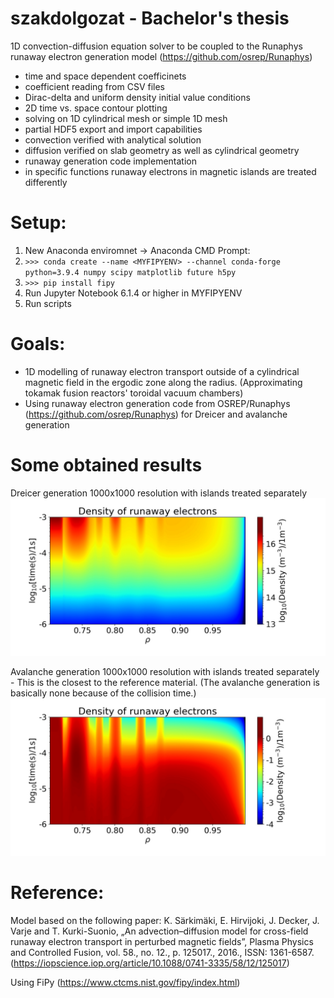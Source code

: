 # szakdolgozat - Bachelor's thesis

1D convection-diffusion equation solver to be coupled to the Runaphys runaway electron generation model (https://github.com/osrep/Runaphys)
- time and space dependent coefficinets
- coefficient reading from CSV files
- Dirac-delta and uniform density initial value conditions
- 2D time vs. space contour plotting
- solving on 1D cylindrical mesh or simple 1D mesh
- partial HDF5 export and import capabilities
- convection verified with analytical solution
- diffusion verified on slab geometry as well as cylindrical geometry
- runaway generation code implementation
- in specific functions runaway electrons in magnetic islands are treated differently

# Setup:
1. New Anaconda enviromnet -> Anaconda CMD Prompt:
2. `>>> conda create --name <MYFIPYENV> --channel conda-forge python=3.9.4 numpy scipy matplotlib future h5py`
3. `>>> pip install fipy`
4. Run Jupyter Notebook 6.1.4 or higher in MYFIPYENV
5. Run scripts

# Goals:
- 1D modelling of runaway electron transport outside of a cylindrical magnetic field in the ergodic zone along the radius. (Approximating tokamak fusion reactors' toroidal vacuum chambers)
- Using runaway electron generation code from OSREP/Runaphys (https://github.com/osrep/Runaphys) for Dreicer and avalanche generation

# Some obtained results
Dreicer generation 1000x1000 resolution with islands treated separately
![Dreicer_withI](https://github.com/leferi99/szakdolgozat/blob/main/results/Dreicer_withI_1000x1000.jpg)

Avalanche generation 1000x1000 resolution with islands treated separately - This is the closest to the reference material. (The avalanche generation is basically none because of the collision time.)
![avalanche_withI](https://github.com/leferi99/szakdolgozat/blob/main/results/avalanche_withI_1000x1000.jpg)

# Reference:
Model based on the following paper: K.  Särkimäki,  E.  Hirvijoki,  J.  Decker,  J.  Varje  and  T.  Kurki-Suonio,  „An  advection–diffusion model for cross-field runaway electron transport in perturbed magnetic fields”, Plasma Physics and Controlled Fusion, vol. 58., no. 12., p. 125017., 2016., ISSN: 1361-6587. (https://iopscience.iop.org/article/10.1088/0741-3335/58/12/125017)

Using FiPy (https://www.ctcms.nist.gov/fipy/index.html)

